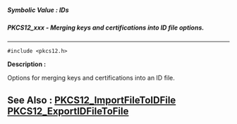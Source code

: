 ##### Symbolic Value : IDs
##### PKCS12_xxx - Merging keys and certifications into ID file options.
---
```
#include <pkcs12.h>
```
**Description :**

Options for merging keys and certifications into an ID file.

**See Also :**
[PKCS12_ImportFileToIDFile](/domino-c-api-docs/reference/Func/PKCS12_ImportFileToIDFile)
[PKCS12_ExportIDFileToFile](/domino-c-api-docs/reference/Func/PKCS12_ExportIDFileToFile)
---
